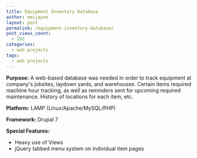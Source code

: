 ```yaml
---
title: Equipment Inventory Database
author: emijayne
layout: post
permalink: /equipment-inventory-database/
post_views_count:
  - 192
categories:
  - web projects
tags:
  - web projects
---
```

**Purpose:** A web-based database was needed in order to track equipment at company's jobsites, laydown yards, and warehouses. Certain items required machine hour tracking, as well as reminders sent for upcoming required maintenance. History of locations for each item, etc.

**Platform:** LAMP (Linux/Apache/MySQL/PHP)

**Framework:** Drupal 7

**Special Features:**

  * Heavy use of Views
  * jQuery tabbed menu system on individual item pages